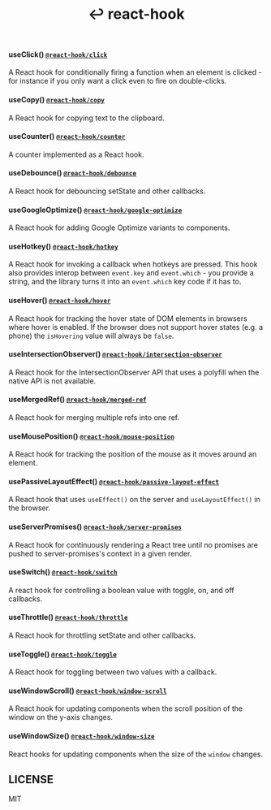 <div align="center">
  <h1 align="center">
    ↩ react-hook
    <br>
    <br>
  </h1>
</div>

#### useClick() [`@react-hook/click`](packages/click)
A React hook for conditionally firing a function when an element is
clicked - for instance if you only want a click even to fire on
double-clicks.

#### useCopy() [`@react-hook/copy`](packages/copy)
A React hook for copying text to the clipboard.

#### useCounter() [`@react-hook/counter`](packages/counter)
A counter implemented as a React hook.

#### useDebounce() [`@react-hook/debounce`](packages/debounce)
A React hook for debouncing setState and other callbacks.

#### useGoogleOptimize() [`@react-hook/google-optimize`](packages/google-optimize)
A React hook for adding Google Optimize variants to components.

#### useHotkey() [`@react-hook/hotkey`](packages/hotkey)
A React hook for invoking a callback when hotkeys are pressed. This hook also
provides interop between `event.key` and `event.which` - you provide a string, and
the library turns it into an `event.which` key code if it has to.

#### useHover() [`@react-hook/hover`](packages/hover)
A React hook for tracking the hover state of DOM elements in browsers
where hover is enabled. If the browser does not support hover states
(e.g. a phone) the `isHovering` value will always be `false`.

#### useIntersectionObserver() [`@react-hook/intersection-observer`](packages/intersection-observer)
A React hook for the IntersectionObserver API that uses a polyfill when the native API is not available.

#### useMergedRef() [`@react-hook/merged-ref`](packages/merged-ref)
A React hook for merging multiple refs into one ref.

#### useMousePosition() [`@react-hook/mouse-position`](packages/mouse-position)
A React hook for tracking the position of the mouse as it moves around
an element.

#### usePassiveLayoutEffect() [`@react-hook/passive-layout-effect`](packages/passive-layout-effect)
A React hook that uses `useEffect()` on the server and `useLayoutEffect()` in the browser.

#### useServerPromises() [`@react-hook/server-promises`](packages/server-promises)
A React hook for continuously rendering a React tree until no promises are pushed to server-promises's 
context in a given render.

#### useSwitch() [`@react-hook/switch`](packages/switch)
A react hook for controlling a boolean value with toggle, on, and off callbacks.

#### useThrottle() [`@react-hook/throttle`](packages/throttle)
A React hook for throttling setState and other callbacks.

#### useToggle() [`@react-hook/toggle`](packages/toggle)
A React hook for toggling between two values with a callback.

#### useWindowScroll() [`@react-hook/window-scroll`](packages/window-scroll)
A React hook for updating components when the scroll position of the window 
on the y-axis changes.

#### useWindowSize() [`@react-hook/window-size`](packages/window-size)
React hooks for updating components when the size of the `window`
changes.

## LICENSE

MIT